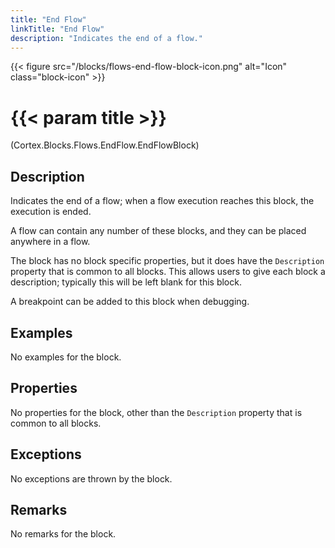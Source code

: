 ```yaml
---
title: "End Flow"
linkTitle: "End Flow"
description: "Indicates the end of a flow."
---
```


{{< figure src="/blocks/flows-end-flow-block-icon.png" alt="Icon" class="block-icon" >}}

# {{< param title >}}

<p class="namespace">(Cortex.Blocks.Flows.EndFlow.EndFlowBlock)</p>

## Description

Indicates the end of a flow; when a flow execution reaches this block, the execution is ended.

A flow can contain any number of these blocks, and they can be placed anywhere in a flow.

The block has no block specific properties, but it does have the `Description` property that is common to all blocks. This allows users to give each block a description; typically this will be left blank for this block.

A breakpoint can be added to this block when debugging.

## Examples

No examples for the block.

## Properties

No properties for the block, other than the `Description` property that is common to all blocks.

## Exceptions

No exceptions are thrown by the block.

## Remarks

No remarks for the block.
